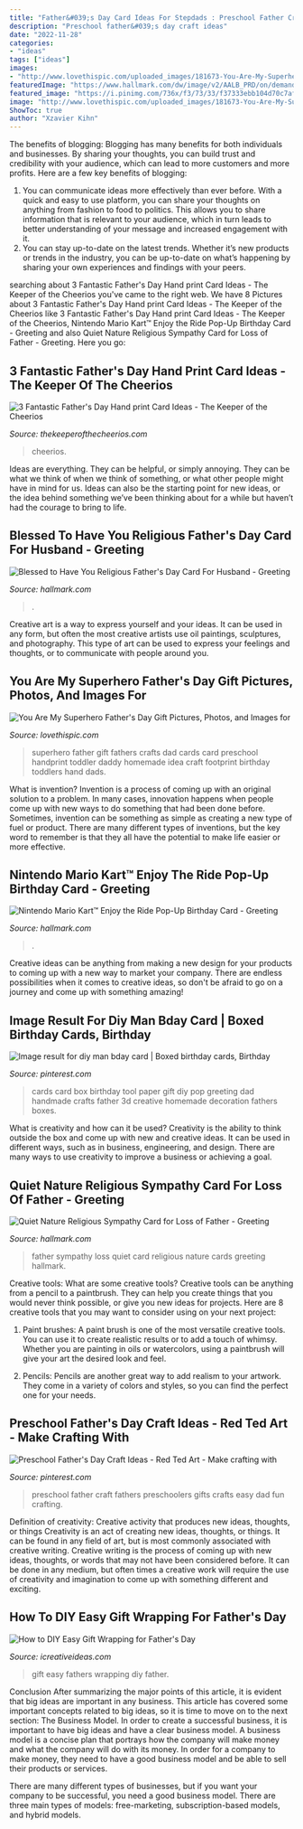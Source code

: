 ```yaml
---
title: "Father&#039;s Day Card Ideas For Stepdads : Preschool Father Craft Fathers Preschoolers Gifts Crafts Easy Dad Fun Crafting"
description: "Preschool father&#039;s day craft ideas"
date: "2022-11-28"
categories:
- "ideas"
tags: ["ideas"]
images:
- "http://www.lovethispic.com/uploaded_images/181673-You-Are-My-Superhero-Father-s-Day-Gift.jpg"
featuredImage: "https://www.hallmark.com/dw/image/v2/AALB_PRD/on/demandware.static/-/Sites-hallmark-master/default/dw0ffa4918/images/finished-goods/Quiet-Nature-Religious-Sympathy-Card-for-Loss-of-Father-root-399CEY1333_PV.1.CEY1333.jpg_Source_Image.jpg?sw=303"
featured_image: "https://i.pinimg.com/736x/f3/73/33/f37333ebb104d70c7afc9567600fbc89.jpg"
image: "http://www.lovethispic.com/uploaded_images/181673-You-Are-My-Superhero-Father-s-Day-Gift.jpg"
ShowToc: true
author: "Xzavier Kihn"
---
```



The benefits of blogging:
Blogging has many benefits for both individuals and businesses. By sharing your thoughts, you can build trust and credibility with your audience, which can lead to more customers and more profits. Here are a few key benefits of blogging: 
1. You can communicate ideas more effectively than ever before. With a quick and easy to use platform, you can share your thoughts on anything from fashion to food to politics. This allows you to share information that is relevant to your audience, which in turn leads to better understanding of your message and increased engagement with it. 
2. You can stay up-to-date on the latest trends. Whether it’s new products or trends in the industry, you can be up-to-date on what’s happening by sharing your own experiences and findings with your peers.

	

		
searching about 3 Fantastic Father&#039;s Day Hand print Card Ideas - The Keeper of the Cheerios you've came to the right web. We have 8 Pictures about 3 Fantastic Father&#039;s Day Hand print Card Ideas - The Keeper of the Cheerios like 3 Fantastic Father&#039;s Day Hand print Card Ideas - The Keeper of the Cheerios, Nintendo Mario Kart™ Enjoy the Ride Pop-Up Birthday Card - Greeting and also Quiet Nature Religious Sympathy Card for Loss of Father - Greeting. Here you go:
		
    
## 3 Fantastic Father&#039;s Day Hand Print Card Ideas - The Keeper Of The Cheerios

<img loading=lazy src="https://www.thekeeperofthecheerios.com/wp-content/uploads/2018/03/3-fantastic-fathers-day-cards.jpg" onerror="this.onerror=null;this.src='https://tse2.mm.bing.net/th?id=OIP.7wfjXfbBdJ7XXbO4E-WjyQHaJw&amp;pid=15.1';" alt="3 Fantastic Father&#039;s Day Hand print Card Ideas - The Keeper of the Cheerios">

_Source: thekeeperofthecheerios.com_

>cheerios. 

	

Ideas are everything. They can be helpful, or simply annoying. They can be what we think of when we think of something, or what other people might have in mind for us. Ideas can also be the starting point for new ideas, or the idea behind something we’ve been thinking about for a while but haven’t had the courage to bring to life.

    
## Blessed To Have You Religious Father&#039;s Day Card For Husband - Greeting

<img loading=lazy src="https://www.hallmark.com/dw/image/v2/AALB_PRD/on/demandware.static/-/Sites-hallmark-master/default/dw6f3dadce/images/finished-goods/Blessed-to-Have-You-Religious-Fathers-Day-Card-For-Husband_529FDD1045_01.jpg?sw=1920" onerror="this.onerror=null;this.src='https://tse4.mm.bing.net/th?id=OIP.VVECzBrsWT76R7uyCRkEDAHaHa&amp;pid=15.1';" alt="Blessed to Have You Religious Father&#039;s Day Card For Husband - Greeting">

_Source: hallmark.com_

>. 

	

Creative art is a way to express yourself and your ideas. It can be used in any form, but often the most creative artists use oil paintings, sculptures, and photography. This type of art can be used to express your feelings and thoughts, or to communicate with people around you.

    
## You Are My Superhero Father&#039;s Day Gift Pictures, Photos, And Images For

<img loading=lazy src="http://www.lovethispic.com/uploaded_images/181673-You-Are-My-Superhero-Father-s-Day-Gift.jpg" onerror="this.onerror=null;this.src='https://tse4.mm.bing.net/th?id=OIP.XW_L0Aci8cIIKc4ucDQFLAHaLH&amp;pid=15.1';" alt="You Are My Superhero Father&#039;s Day Gift Pictures, Photos, and Images for">

_Source: lovethispic.com_

>superhero father gift fathers crafts dad cards card preschool handprint toddler daddy homemade idea craft footprint birthday toddlers hand dads. 

	

What is invention?
Invention is a process of coming up with an original solution to a problem. In many cases, innovation happens when people come up with new ways to do something that had been done before. Sometimes, invention can be something as simple as creating a new type of fuel or product. There are many different types of inventions, but the key word to remember is that they all have the potential to make life easier or more effective.

    
## Nintendo Mario Kart™ Enjoy The Ride Pop-Up Birthday Card - Greeting

<img loading=lazy src="https://www.hallmark.com/dw/image/v2/AALB_PRD/on/demandware.static/-/Sites-hallmark-master/default/dw46f1b480/images/finished-goods/products/459HBD3533/Mario-Luigi-Bowser-&amp;-Peach-PopUp-Birthday-Card_459HBD3533_04.jpg?sw=1920" onerror="this.onerror=null;this.src='https://tse2.mm.bing.net/th?id=OIP.1nPHd-hTHJ6a-wD9BWtksgHaHa&amp;pid=15.1';" alt="Nintendo Mario Kart™ Enjoy the Ride Pop-Up Birthday Card - Greeting">

_Source: hallmark.com_

>. 

	

Creative ideas can be anything from making a new design for your products to coming up with a new way to market your company. There are endless possibilities when it comes to creative ideas, so don't be afraid to go on a journey and come up with something amazing!

    
## Image Result For Diy Man Bday Card | Boxed Birthday Cards, Birthday

<img loading=lazy src="https://i.pinimg.com/736x/97/bf/2e/97bf2ef6438dc9869330c21f98b4bfad--bday-cards.jpg" onerror="this.onerror=null;this.src='https://tse1.mm.bing.net/th?id=OIP.ZLWNzoDXEItclKjdTHtJfAHaJ4&amp;pid=15.1';" alt="Image result for diy man bday card | Boxed birthday cards, Birthday">

_Source: pinterest.com_

>cards card box birthday tool paper gift diy pop greeting dad handmade crafts father 3d creative homemade decoration fathers boxes. 

	

What is creativity and how can it be used?
Creativity is the ability to think outside the box and come up with new and creative ideas. It can be used in different ways, such as in business, engineering, and design. There are many ways to use creativity to improve a business or achieving a goal.

    
## Quiet Nature Religious Sympathy Card For Loss Of Father - Greeting

<img loading=lazy src="https://www.hallmark.com/dw/image/v2/AALB_PRD/on/demandware.static/-/Sites-hallmark-master/default/dw0ffa4918/images/finished-goods/Quiet-Nature-Religious-Sympathy-Card-for-Loss-of-Father-root-399CEY1333_PV.1.CEY1333.jpg_Source_Image.jpg?sw=303" onerror="this.onerror=null;this.src='https://tse2.mm.bing.net/th?id=OIP.5mcqyZvUjUHVb3rBCqFKogAAAA&amp;pid=15.1';" alt="Quiet Nature Religious Sympathy Card for Loss of Father - Greeting">

_Source: hallmark.com_

>father sympathy loss quiet card religious nature cards greeting hallmark. 

	

Creative tools: What are some creative tools?
Creative tools can be anything from a pencil to a paintbrush. They can help you create things that you would never think possible, or give you new ideas for projects. Here are 8 creative tools that you may want to consider using on your next project:
1. Paint brushes: A paint brush is one of the most versatile creative tools. You can use it to create realistic results or to add a touch of whimsy. Whether you are painting in oils or watercolors, using a paintbrush will give your art the desired look and feel.

2. Pencils: Pencils are another great way to add realism to your artwork. They come in a variety of colors and styles, so you can find the perfect one for your needs.

    
## Preschool Father&#039;s Day Craft Ideas - Red Ted Art - Make Crafting With

<img loading=lazy src="https://i.pinimg.com/736x/f3/73/33/f37333ebb104d70c7afc9567600fbc89.jpg" onerror="this.onerror=null;this.src='https://tse1.mm.bing.net/th?id=OIP.pBHww36GXvW1lDyvKEDqswHaLH&amp;pid=15.1';" alt="Preschool Father&#039;s Day Craft Ideas - Red Ted Art - Make crafting with">

_Source: pinterest.com_

>preschool father craft fathers preschoolers gifts crafts easy dad fun crafting. 

	

Definition of creativity: Creative activity that produces new ideas, thoughts, or things
Creativity is an act of creating new ideas, thoughts, or things. It can be found in any field of art, but is most commonly associated with creative writing. Creative writing is the process of coming up with new ideas, thoughts, or words that may not have been considered before. It can be done in any medium, but often times a creative work will require the use of creativity and imagination to come up with something different and exciting.

    
## How To DIY Easy Gift Wrapping For Father&#039;s Day

<img loading=lazy src="http://www.icreativeideas.com/wp-content/uploads/2014/06/How-to-DIY-Easy-Gift-Wrapping-for-Fathers-Day-9.jpg" onerror="this.onerror=null;this.src='https://tse2.mm.bing.net/th?id=OIP.N-lLyz9kETozu7HOYxqldAHaLH&amp;pid=15.1';" alt="How to DIY Easy Gift Wrapping for Father&#039;s Day">

_Source: icreativeideas.com_

>gift easy fathers wrapping diy father. 

	

Conclusion
After summarizing the major points of this article, it is evident that big ideas are important in any business. This article has covered some important concepts related to big ideas, so it is time to move on to the next section: The Business Model.
In order to create a successful business, it is important to have big ideas and have a clear business model. A business model is a concise plan that portrays how the company will make money and what the company will do with its money. In order for a company to make money, they need to have a good business model and be able to sell their products or services. 

There are many different types of businesses, but if you want your company to be successful, you need a good business model. There are three main types of models: free-marketing, subscription-based models, and hybrid models.

